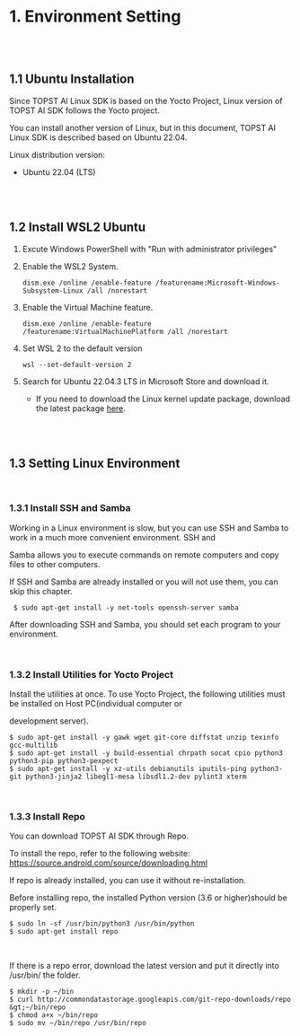 ﻿# 1. Environment Setting 

<br/><br/>


## 1.1 Ubuntu Installation

Since TOPST AI Linux SDK is based on the Yocto Project, Linux version of TOPST AI SDK follows the Yocto project.

You can install another version of Linux, but in this document, TOPST AI Linux SDK is described based on Ubuntu 22.04.

Linux distribution version:

- Ubuntu 22.04 (LTS)

<br/><br/>

## 1.2 Install WSL2 Ubuntu 

1. Excute Windows PowerShell with "Run with administrator privileges"
2. Enable the WSL2 System.
    ```
    dism.exe /online /enable-feature /featurename:Microsoft-Windows-Subsystem-Linux /all /norestart
    ```
3. Enable the Virtual Machine feature.
    ```
    dism.exe /online /enable-feature /featurename:VirtualMachinePlatform /all /norestart
    ```
4. Set WSL 2 to the default version
    ```
    wsl --set-default-version 2
    ```
5. Search for Ubuntu 22.04.3 LTS in Microsoft Store and download it.

    * If you need to download the Linux kernel update package, download the latest package [here](https://learn.microsoft.com/ko-kr/windows/wsl/install-manual).


<br/><br/>

## 1.3 Setting Linux Environment

<br/>

### 1.3.1 Install SSH and Samba 

Working in a Linux environment is slow, but you can use SSH and Samba to
work in a much more convenient environment. SSH and

Samba allows you to execute commands on remote computers and copy files
to other computers.

If SSH and Samba are already installed or you will not use them, you can
skip this chapter.

```
 $ sudo apt-get install -y net-tools openssh-server samba 
```

After downloading SSH and Samba, you should set each program to your
environment.

<br/>

### 1.3.2 Install Utilities for Yocto Project 

Install the utilities at once. To use Yocto Project, the following
utilities must be installed on Host PC(individual computer or

development server).

```
$ sudo apt-get install -y gawk wget git-core diffstat unzip texinfo gcc-multilib
$ sudo apt-get install -y build-essential chrpath socat cpio python3 python3-pip python3-pexpect
$ sudo apt-get install -y xz-utils debianutils iputils-ping python3-git python3-jinja2 libegl1-mesa libsdl1.2-dev pylint3 xterm

```

<br/>

### 1.3.3 Install Repo

You can download TOPST AI SDK through Repo.

To install the repo, refer to the following website:
<https://source.android.com/source/downloading.html>

If repo is already installed, you can use it without re-installation.

Before installing repo, the installed Python version (3.6 or higher)should be properly set.

```
$ sudo ln -sf /usr/bin/python3 /usr/bin/python
$ sudo apt-get install repo
```

<br/>

If there is a repo error, download the latest version and put it directly into /usr/bin/ the folder.

```
$ mkdir -p ~/bin
$ curl http://commondatastorage.googleapis.com/git-repo-downloads/repo &gt;~/bin/repo
$ chmod a+x ~/bin/repo
$ sudo mv ~/bin/repo /usr/bin/repo
```
